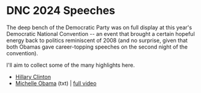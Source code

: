# DNC 2024 Speeches

The deep bench of the Democratic Party was on full display at this year's Democratic National Convention -- an event that 
brought a certain hopeful energy back to politics reminiscent of 2008 (and no surprise, given that both Obamas gave career-topping
speeches on the second night of the convention).

I'll aim to collect some of the many highlights here.

* [Hillary Clinton](https://github.com/doctorparadox/historical-texts/blob/master/speeches/dnc2024/hillary-clinton-speech.txt)
* [Michelle Obama](https://github.com/doctorparadox/historical-texts/blob/master/speeches/dnc2024/michelle-obama-speech.txt) (txt) | [full video](https://x.com/Acyn/status/1826107608006275145?t=lN1r_8vKRwJJE7cZNDdGgA&s=09)
